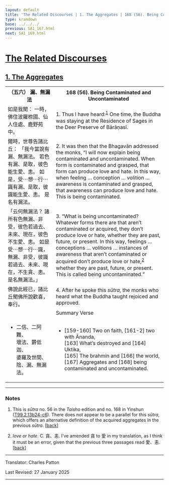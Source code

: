 ```yaml
---
layout: default
title: 'The Related Discourses | 1. The Aggregates | 168 (56). Being Contaminated and Uncontaminated'
type: kramdown
base: ../../../
previous: SA1_167.html
next: SA1_169.html
---
```


<h1><a href='../index.html'>The Related Discourses</a></h1>
<h2><a href='index.html'>1. The Aggregates</a></h2>

<table class="trans">
  <th class='ch'>（五六） 漏、無漏法</th>
  <th class='en'>168 (56). Being Contaminated and Uncontaminated</th>
  <tr>
    <td class='ch' title='t99.2.13b24'>如是我聞： 一時，佛住波羅㮈國、仙人住處、鹿野苑中。</td>
    <td id='p1'>1. Thus I have heard:<sup id="ref1"><a href="#n1">1</a></sup> One time, the Buddha was staying at the Residence of Sages in the Deer Preserve of Bārāṇasī.</td>
  </tr>
  <tr>
    <td class='ch' title='t99.2.13b25'>爾時，世尊告諸比丘： 「我今當說有漏、無漏法。 若色有漏、是取，彼色能生愛、恚。 如是，受⋯想⋯行⋯識有漏、是取，彼識能生愛、恚。 是名有漏法。</td>
    <td id='p2'>2. It was then that the Bhagavān addressed the monks, “I will now explain being contaminated and uncontaminated. When form is contaminated and grasped, that form can produce love and hate. In this way, when feeling … conception … volition …  awareness is contaminated and grasped, that awareness can produce love and hate. This is being contaminated.</td>
  </tr>
  <tr>
    <td class='ch' title='t99.2.13b28'>「云何無漏法？ 諸所有色無漏、非受，彼色若過去、未來、現在，彼色不生愛、恚。 如是受⋯想⋯行⋯識，無漏、非受，彼識若過去、未來、現在，不生貪、恚。 是名無漏法。」</td>
    <td id='p3'>3. “What is being uncontaminated? Whatever forms there are that aren’t contaminated or acquired, they don’t produce love or hate, whether they are past, future, or present. In this way, feelings … conceptions … volitions … instances of awareness that aren’t contaminated or acquired don’t produce love or hate,<sup id="ref2"><a href="#n2">2</a></sup> whether they are past, future, or present. This is called being uncontaminated.”</td>
  </tr>
  <tr>
    <td class='ch' title='t99.2.13c3'>佛說此經已，諸比丘聞佛所說歡喜，奉行。</td>
    <td id='p4'>4. After he spoke this <em>sūtra</em>, the monks who heard what the Buddha taught rejoiced and approved.</td>
  </tr>
<tr>
  <td class='ch' title='t99.2.13c5'></td>
  <td class='subheading'>Summary Verse</td>
</tr>
<tr>
  <td title='t99.2.13c5'><ul class='verse'>
    <li class='ch'>二信、二阿難、<br/>
    壞法、欝低迦、<br/>
    婆羅及世間、<br/>
    陰、漏、無漏法。</li>
  </ul></td>
  <td><ul class='verse'>
    <li>[159-160] Two on faith, [161-2] two with Ānanda,<br/>
    [163] What’s destroyed and [164] Uktika,<br/>
    [165] The brahmin and [166] the world,<br/>
    [167] Aggregates and [168] being contaminated and uncontaminated.</li>
  </ul></td>
</tr>
</table>

<hr/>

<h3 id="notes">Notes</h3>

<ol class="notes-list">
<li id="n1"><p>This is <em>sūtra</em> no. 56 in the <cite>Taisho</cite> edition and no. 168 in Yinshun (<a href="https://cbetaonline.dila.edu.tw/zh/T02n0099_p0013b24" target="_blank">T99.2.13b24-c6</a>). There does not appear to be a parallel for this <em>sūtra</em>, which offers an alternative definition of the acquired aggregates in the previous <em>sūtra</em>. [<a href="#ref1">back</a>]</p></li>
<li id="n2"><p><em>love or hate</em>. C. 貪、恚. I’ve amended 貪 to 愛 in my translation, as I think it must be an error, given that the previous three passages read 愛、恚. [<a href="#ref2">back</a>]</p></li>
</ol>
<hr/>

<p class="translator">Translator: Charles Patton</p>
<p class='revised'>Last Revised: 27 January 2025</p>

<hr/>